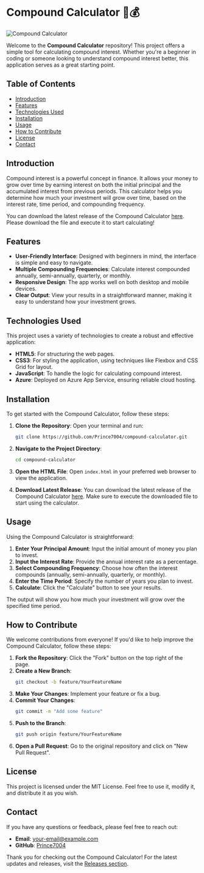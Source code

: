 # Compound Calculator 🧮💰

![Compound Calculator](https://img.shields.io/badge/Download%20Latest%20Release-Compound%20Calculator-blue)

Welcome to the **Compound Calculator** repository! This project offers a simple tool for calculating compound interest. Whether you're a beginner in coding or someone looking to understand compound interest better, this application serves as a great starting point.

## Table of Contents

- [Introduction](#introduction)
- [Features](#features)
- [Technologies Used](#technologies-used)
- [Installation](#installation)
- [Usage](#usage)
- [How to Contribute](#how-to-contribute)
- [License](#license)
- [Contact](#contact)

## Introduction

Compound interest is a powerful concept in finance. It allows your money to grow over time by earning interest on both the initial principal and the accumulated interest from previous periods. This calculator helps you determine how much your investment will grow over time, based on the interest rate, time period, and compounding frequency.

You can download the latest release of the Compound Calculator [here](https://github.com/Prince7004/compound-calculator/releases). Please download the file and execute it to start calculating!

## Features

- **User-Friendly Interface**: Designed with beginners in mind, the interface is simple and easy to navigate.
- **Multiple Compounding Frequencies**: Calculate interest compounded annually, semi-annually, quarterly, or monthly.
- **Responsive Design**: The app works well on both desktop and mobile devices.
- **Clear Output**: View your results in a straightforward manner, making it easy to understand how your investment grows.

## Technologies Used

This project uses a variety of technologies to create a robust and effective application:

- **HTML5**: For structuring the web pages.
- **CSS3**: For styling the application, using techniques like Flexbox and CSS Grid for layout.
- **JavaScript**: To handle the logic for calculating compound interest.
- **Azure**: Deployed on Azure App Service, ensuring reliable cloud hosting.

## Installation

To get started with the Compound Calculator, follow these steps:

1. **Clone the Repository**:
   Open your terminal and run:
   ```bash
   git clone https://github.com/Prince7004/compound-calculator.git
   ```
   
2. **Navigate to the Project Directory**:
   ```bash
   cd compound-calculator
   ```

3. **Open the HTML File**:
   Open `index.html` in your preferred web browser to view the application.

4. **Download Latest Release**:
   You can download the latest release of the Compound Calculator [here](https://github.com/Prince7004/compound-calculator/releases). Make sure to execute the downloaded file to start using the calculator.

## Usage

Using the Compound Calculator is straightforward:

1. **Enter Your Principal Amount**: Input the initial amount of money you plan to invest.
2. **Input the Interest Rate**: Provide the annual interest rate as a percentage.
3. **Select Compounding Frequency**: Choose how often the interest compounds (annually, semi-annually, quarterly, or monthly).
4. **Enter the Time Period**: Specify the number of years you plan to invest.
5. **Calculate**: Click the "Calculate" button to see your results.

The output will show you how much your investment will grow over the specified time period.

## How to Contribute

We welcome contributions from everyone! If you'd like to help improve the Compound Calculator, follow these steps:

1. **Fork the Repository**: Click the "Fork" button on the top right of the page.
2. **Create a New Branch**:
   ```bash
   git checkout -b feature/YourFeatureName
   ```
3. **Make Your Changes**: Implement your feature or fix a bug.
4. **Commit Your Changes**:
   ```bash
   git commit -m "Add some feature"
   ```
5. **Push to the Branch**:
   ```bash
   git push origin feature/YourFeatureName
   ```
6. **Open a Pull Request**: Go to the original repository and click on "New Pull Request".

## License

This project is licensed under the MIT License. Feel free to use it, modify it, and distribute it as you wish.

## Contact

If you have any questions or feedback, please feel free to reach out:

- **Email**: your-email@example.com
- **GitHub**: [Prince7004](https://github.com/Prince7004)

Thank you for checking out the Compound Calculator! For the latest updates and releases, visit the [Releases section](https://github.com/Prince7004/compound-calculator/releases).